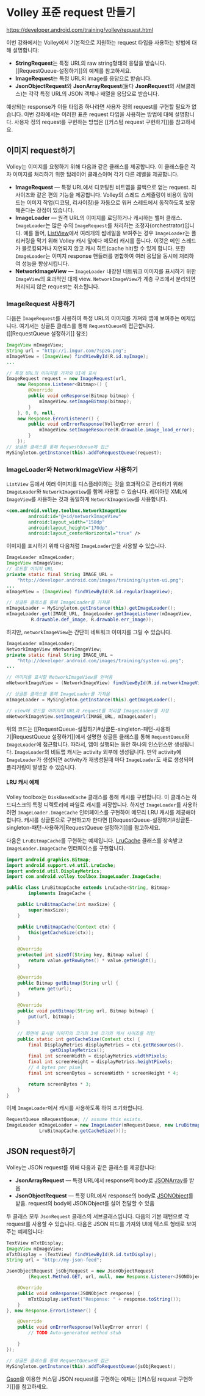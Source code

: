 # Volley 표준 request 만들기

https://developer.android.com/training/volley/request.html

이번 강좌에서는 Volley에서 기본적으로 지원하는 request 타입을 사용하는 방법에 대해 설명합니다:

* **StringRequest**는 특정 URL의 raw string형태의 응답을 받습니다. [[RequestQueue-설정하기]]의 예제를 참고하세요.
* **ImageRequest**는 특정 URL의 image를 응답으로 받습니다.
* **JsonObjectRequest**와 **JsonArrayRequest**(둘다 **JsonRequest**의 서브클래스)는 각각 특정 URL의 JSON 객체나 배열을 응답으로 받습니다.

예상되는 response가 이들 타입중 하나라면 사용자 정의 request를 구현할 필요가 없습니다. 이번 강좌에서는 이러한 표준 request 타입을 사용하는 방법에 대해 설명합니다. 사용자 정의 request를 구현하는 방법은 [[커스텀 request 구현하기]]를 참고하세요.

## 이미지 request하기

Volley는 이미지를 요청하기 위해 다음과 같은 클래스를 제공합니다. 이 클래스들은 각자 이미지를 처리하기 위한 탑레이어 클래스이며 각기 다른 레벨을 제공합니다.

* **ImageRequest** — 특정 URL에서 디코팅된 비트맵을 콜백으로 얻는 request. 리사이즈와 같은 편의 기능을 제공합니다. Volley의 스레드 스케쥴링이 비용이 많이 드는 이미지 작업(디코딩, 리사이징)을 자동으로 워커 스레드에서 동작하도록 보장해준다는 장점이 있습니다.
* **ImageLoader** — 원격 URL의 이미지를 로딩하거나 캐시하는 핼퍼 클래스. `ImageLoader`는 많은 수의 `ImageRequest`를 처리하는 조정자(orchestrator)입니다. 예를 들어, [ListView](https://developer.android.com/reference/android/widget/ListView.html)에서 여러개의 썸네일을 보여주는 경우 `ImageLoader`는 플리커링을 막기 위해 Volley 캐시 앞에다 메모리 캐시를 둡니다. 이것은 메인 스레드가 블로킹되거나 지연되지 않고 캐시 히트(cache hit)할 수 있게 합니다. 또한 `ImageLoader`는 이미지 response 핸들러를 병합하여 여러 응답을 동시에 처리하여 성능을 향상시킵니다.
* **NetworkImageView** — `ImageLoader` 내장된 네트워크 이미지를 표시하기 위한 `ImageView`의 효과적인 대체 view. `NetworkImageView`가 계층 구조에서 분리되면 처리되지 않은 request는 취소됩니다.

### ImageRequest 사용하기

다음은 `ImageRequest`를 사용하여 특정 URL의 이미지를 가져와 앱에 보여주는 예제입니다. 여기서는 싱글톤 클래스를 통해 `RequestQueue`에 접근합니다. ([[RequestQueue 설정하기]] 참조)

```java
ImageView mImageView;
String url = "http://i.imgur.com/7spzG.png";
mImageView = (ImageView) findViewById(R.id.myImage);
...

// 특정 URL의 이미지를 가져와 UI에 표시
ImageRequest request = new ImageRequest(url,
    new Response.Listener<Bitmap>() {
        @Override
        public void onResponse(Bitmap bitmap) {
            mImageView.setImageBitmap(bitmap);
        }
    }, 0, 0, null,
    new Response.ErrorListener() {
        public void onErrorResponse(VolleyError error) {
            mImageView.setImageResource(R.drawable.image_load_error);
        }
    });
// 싱글톤 클래스를 통해 RequestQueue에 접근
MySingleton.getInstance(this).addToRequestQueue(request);
```

### ImageLoader와 NetworkImageView 사용하기

`ListView` 등에서 여러 이미지를 디스플레이하는 것을 효과적으로 관리하기 위해 `ImageLoader`와 `NetworkImageView`를 함께 사용할 수 있습니다. 레이아웃 XML에 `ImageView`를 사용하는 것과 동일하게 `NetworkImageView`를 사용합니다.

```xml
<com.android.volley.toolbox.NetworkImageView
        android:id="@+id/networkImageView"
        android:layout_width="150dp"
        android:layout_height="170dp"
        android:layout_centerHorizontal="true" />
```

이미지를 표시하기 위해 다음처럼 `ImageLoader`만을 사용할 수 있습니다.

```java
ImageLoader mImageLoader;
ImageView mImageView;
// 로드할 이미지 URL
private static final String IMAGE_URL =
    "http://developer.android.com/images/training/system-ui.png";
...
mImageView = (ImageView) findViewById(R.id.regularImageView);

// 싱글톤 클래스를 통해 ImageLoader를 가져옴
mImageLoader = MySingleton.getInstance(this).getImageLoader();
mImageLoader.get(IMAGE_URL, ImageLoader.getImageListener(mImageView,
         R.drawable.def_image, R.drawable.err_image));
```

하지만, `networkImageView`는 간단히 네트워크 이미지를 그릴 수 있습니다.

```java
ImageLoader mImageLoader;
NetworkImageView mNetworkImageView;
private static final String IMAGE_URL =
    "http://developer.android.com/images/training/system-ui.png";
...

// 이미지를 표시할 NetworkImageView를 얻어옴
mNetworkImageView = (NetworkImageView) findViewById(R.id.networkImageView);

// 싱글톤 클래스를 통해 ImageLoader를 가져옴
mImageLoader = MySingleton.getInstance(this).getImageLoader();

// view에 로드할 이미지의 URL과 request를 처리할 ImageLoader를 지정
mNetworkImageView.setImageUrl(IMAGE_URL, mImageLoader);
```

위의 코드는 [[RequestQueue-설정하기#싱글톤-singleton-패턴-사용하기|RequestQueue 설정하기]]에서 설명한 싱글톤 클래스를 통해 `RequestQueue`와 `ImageLoader`에 접근합니다. 따라서, 앱이 실행되는 동안 하나의 인스턴스만 생성됩니다. `ImageLoader`의 비트맵 캐시는 activity 외부에 생성됩니다. 만약 activity에 `ImageLoader`가 생성되면 activity가 재생성될때 마다 `ImageLoader`도 새로 생성되어 플리커링이 발생할 수 있습니다.

#### LRU 캐시 예제

Volley toolbox는 `DiskBasedCache` 클래스를 통해 캐시를 구현합니다. 이 클래스는 하드디스크의 특정 디렉토리에 파일로 캐시를 저장합니다. 하지만 `ImageLoader`를 사용하려면 `ImageLoader.ImageCache` 인터페이스를 구현하여 메모리 LRU 캐시를 제공해야 합니다. 캐시를 싱글톤으로 구현하고자 한다면 [[RequestQueue-설정하기#싱글톤-singleton-패턴-사용하기|RequestQueue 설정하기]]를 참고하세요.

다음은 `LruBitmapCache`를 구현하는 예제입니다. [LruCache](https://developer.android.com/reference/android/support/v4/util/LruCache.html) 클래스를 상속받고 `ImageLoader.ImageCache` 인터페이스를 구현합니다.

```java
import android.graphics.Bitmap;
import android.support.v4.util.LruCache;
import android.util.DisplayMetrics;
import com.android.volley.toolbox.ImageLoader.ImageCache;

public class LruBitmapCache extends LruCache<String, Bitmap>
        implements ImageCache {

    public LruBitmapCache(int maxSize) {
        super(maxSize);
    }

    public LruBitmapCache(Context ctx) {
        this(getCacheSize(ctx));
    }

    @Override
    protected int sizeOf(String key, Bitmap value) {
        return value.getRowBytes() * value.getHeight();
    }

    @Override
    public Bitmap getBitmap(String url) {
        return get(url);
    }

    @Override
    public void putBitmap(String url, Bitmap bitmap) {
        put(url, bitmap);
    }

    // 화면에 표시될 이미지의 크기의 3배 크기의 캐시 사이즈를 리턴
    public static int getCacheSize(Context ctx) {
        final DisplayMetrics displayMetrics = ctx.getResources().
                getDisplayMetrics();
        final int screenWidth = displayMetrics.widthPixels;
        final int screenHeight = displayMetrics.heightPixels;
        // 4 bytes per pixel
        final int screenBytes = screenWidth * screenHeight * 4;

        return screenBytes * 3;
    }
}
```

이제 `ImageLoader`에서 캐시를 사용하도록 하여 초기화합니다.

```java
RequestQueue mRequestQueue; // assume this exists.
ImageLoader mImageLoader = new ImageLoader(mRequestQueue, new LruBitmapCache(
            LruBitmapCache.getCacheSize()));
```

## JSON request하기

Volley는 JSON request를 위해 다음과 같은 클래스를 제공합니다:

* **JsonArrayRequest** — 특정 URL에서 response의 body로 [JSONArray](https://developer.android.com/reference/org/json/JSONArray.html)를 받음
* **JsonObjectRequest** — 특정 URL에서 response의 body로 [JSONObject](https://developer.android.com/reference/org/json/JSONObject.html)를 받음. request의 body에 JSONObject를 실어 전달할 수 있음

두 클래스 모두 `JsonRequest` 클래스의 서브클래스입니다. 다음의 기본 패턴으로 각 request를 사용할 수 있습니다. 다음은 JSON 피드를 가져와 UI에 텍스트 형태로 보여주는 예제입니다:

```java
TextView mTxtDisplay;
ImageView mImageView;
mTxtDisplay = (TextView) findViewById(R.id.txtDisplay);
String url = "http://my-json-feed";

JsonObjectRequest jsObjRequest = new JsonObjectRequest
        (Request.Method.GET, url, null, new Response.Listener<JSONObject>() {

    @Override
    public void onResponse(JSONObject response) {
        mTxtDisplay.setText("Response: " + response.toString());
    }
}, new Response.ErrorListener() {

    @Override
    public void onErrorResponse(VolleyError error) {
        // TODO Auto-generated method stub

    }
});

// 싱글톤 클래스를 통해 RequestQueue에 접근
MySingleton.getInstance(this).addToRequestQueue(jsObjRequest);
```

[Gson](http://code.google.com/p/google-gson/)을 이용한 커스텀 JSON request를 구현하는 예제는 [[커스텀 request 구현하기]]를 참고하세요.
